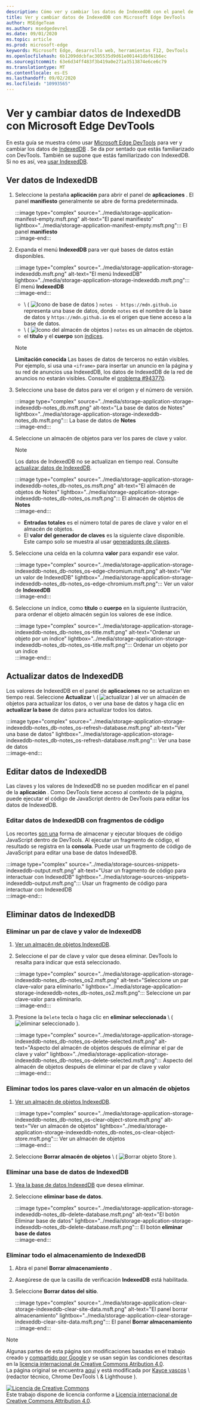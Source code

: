 ```yaml
---
description: Cómo ver y cambiar los datos de IndexedDB con el panel de aplicación y los fragmentos de código.
title: Ver y cambiar datos de IndexedDB con Microsoft Edge DevTools
author: MSEdgeTeam
ms.author: msedgedevrel
ms.date: 09/01/2020
ms.topic: article
ms.prod: microsoft-edge
keywords: Microsoft Edge, desarrollo web, herramientas F12, DevTools
ms.openlocfilehash: 6b1209ddcbfac305535d9d61e001441dbf61b6ec
ms.sourcegitcommit: 63e6d34ff483f3b419a0e271a3513874e6ce6c79
ms.translationtype: MT
ms.contentlocale: es-ES
ms.lasthandoff: 09/02/2020
ms.locfileid: "10993565"
---
```

<!-- Copyright Kayce Basques 

   Licensed under the Apache License, Version 2.0 (the "License");
   you may not use this file except in compliance with the License.
   You may obtain a copy of the License at

       https://www.apache.org/licenses/LICENSE-2.0

   Unless required by applicable law or agreed to in writing, software
   distributed under the License is distributed on an "AS IS" BASIS,
   WITHOUT WARRANTIES OR CONDITIONS OF ANY KIND, either express or implied.
   See the License for the specific language governing permissions and
   limitations under the License.  -->  





# Ver y cambiar datos de IndexedDB con Microsoft Edge DevTools   

  

En esta guía se muestra cómo usar [Microsoft Edge DevTools][MicrosoftEdgeDevTools] para ver y cambiar los datos de [IndexedDB][MDNIndexedDBAPI] .  Se da por sentado que estás familiarizado con DevTools.  También se supone que estás familiarizado con IndexedDB.  Si no es así, vea [usar IndexedDB][MDNUsingIndexedDB].  

## Ver datos de IndexedDB   

1.  Seleccione la pestaña **aplicación** para abrir el panel de **aplicaciones** .  El panel **manifiesto** generalmente se abre de forma predeterminada.  
    
    :::image type="complex" source="../media/storage-application-manifest-empty.msft.png" alt-text="El panel manifiesto" lightbox="../media/storage-application-manifest-empty.msft.png":::
       El panel **manifiesto**  
    :::image-end:::  
    
1.  Expanda el menú **IndexedDB** para ver qué bases de datos están disponibles.  
    
    :::image type="complex" source="../media/storage-application-storage-indexeddb.msft.png" alt-text="El menú IndexedDB" lightbox="../media/storage-application-storage-indexeddb.msft.png":::
       El menú **IndexedDB**  
    :::image-end:::  
    
    *   \ ( ![ Icono de base de datos ][ImageDatabaseIcon] \) `notes - https://mdn.github.io` representa una base de datos, donde `notes` es el nombre de la base de datos y `https://mdn.github.io` es el origen que tiene acceso a la base de datos.  
    *   \ ( ![ Icono del almacén de objetos ][ImageObjectStoreIcon] \) `notes` es un almacén de objetos.  
    *   el **título** y el **cuerpo** son [índices][MDNUsingIndexedDBUsingIndex].  
    
    > [!NOTE]
    > **Limitación conocida**  Las bases de datos de terceros no están visibles.  Por ejemplo, si usa una `<iframe>` para insertar un anuncio en la página y su red de anuncios usa IndexedDB, los datos de IndexedDB de la red de anuncios no estarán visibles.  Consulte el [problema #943770][ChromiumIssue943770].  
    
1.  Seleccione una base de datos para ver el origen y el número de versión.  
    
    :::image type="complex" source="../media/storage-application-storage-indexeddb-notes_db.msft.png" alt-text="La base de datos de Notes" lightbox="../media/storage-application-storage-indexeddb-notes_db.msft.png":::
       La base de datos de **Notes**  
    :::image-end:::  
    
1.  Seleccione un almacén de objetos para ver los pares de clave y valor.  
    
    > [!NOTE]
    > Los datos de IndexedDB no se actualizan en tiempo real.  Consulte [actualizar datos de IndexedDB](#refresh-indexeddb-data).  
    
    :::image type="complex" source="../media/storage-application-storage-indexeddb-notes_db-notes_os.msft.png" alt-text="El almacén de objetos de Notes" lightbox="../media/storage-application-storage-indexeddb-notes_db-notes_os.msft.png":::
       El almacén de objetos de **Notes**  
    :::image-end:::  
    
    *   **Entradas totales** es el número total de pares de clave y valor en el almacén de objetos.  
    *   El **valor del generador de claves** es la siguiente clave disponible.  Este campo solo se muestra al usar [generadores de claves][MDNBasicConceptsKeyGenerator].  
    
1.  Seleccione una celda en la columna **valor** para expandir ese valor.  
    
    :::image type="complex" source="../media/storage-application-storage-indexeddb-notes_db-notes_os-edge-chromium.msft.png" alt-text="Ver un valor de IndexedDB" lightbox="../media/storage-application-storage-indexeddb-notes_db-notes_os-edge-chromium.msft.png":::
       Ver un valor de **IndexedDB**  
    :::image-end:::  
    
1.  Seleccione un índice, como **título** o **cuerpo** en la siguiente ilustración, para ordenar el objeto almacén según los valores de ese índice.  
   
    :::image type="complex" source="../media/storage-application-storage-indexeddb-notes_db-notes_os-title.msft.png" alt-text="Ordenar un objeto por un índice" lightbox="../media/storage-application-storage-indexeddb-notes_db-notes_os-title.msft.png":::
       Ordenar un objeto por un índice  
    :::image-end:::  
    
## Actualizar datos de IndexedDB   

Los valores de IndexedDB en el panel de **aplicaciones** no se actualizan en tiempo real.  Seleccione **Actualizar** \ ( ![ actualizar ][ImageReloadIcon] \) al ver un almacén de objetos para actualizar los datos, o ver una base de datos y haga clic en **actualizar la base** de datos para actualizar todos los datos.  

:::image type="complex" source="../media/storage-application-storage-indexeddb-notes_db-notes_os-refresh-database.msft.png" alt-text="Ver una base de datos" lightbox="../media/storage-application-storage-indexeddb-notes_db-notes_os-refresh-database.msft.png":::
   Ver una base de datos  
:::image-end:::  

## Editar datos de IndexedDB   

Las claves y los valores de IndexedDB no se pueden modificar en el panel de la **aplicación** .  Como DevTools tiene acceso al contexto de la página, puede ejecutar el código de JavaScript dentro de DevTools para editar los datos de IndexedDB.  

### Editar datos de IndexedDB con fragmentos de código   

Los recortes [son una][DevtoolsJavascriptSnippets] forma de almacenar y ejecutar bloques de código JavaScript dentro de DevTools.  Al ejecutar un fragmento de código, el resultado se registra en la **consola**.  Puede usar un fragmento de código de JavaScript para editar una base de datos IndexedDB.  

:::image type="complex" source="../media/storage-sources-snippets-indexeddb-output.msft.png" alt-text="Usar un fragmento de código para interactuar con IndexedDB" lightbox="../media/storage-sources-snippets-indexeddb-output.msft.png":::
   Usar un fragmento de código para interactuar con IndexedDB  
:::image-end:::  

## Eliminar datos de IndexedDB   

### Eliminar un par de clave y valor de IndexedDB   

1.  [Ver un almacén de objetos IndexedDB](#view-indexeddb-data).  
1.  Seleccione el par de clave y valor que desea eliminar.  DevTools lo resalta para indicar que está seleccionado.  
    
    :::image type="complex" source="../media/storage-application-storage-indexeddb-notes_db-notes_os2.msft.png" alt-text="Seleccione un par clave-valor para eliminarlo." lightbox="../media/storage-application-storage-indexeddb-notes_db-notes_os2.msft.png":::
       Seleccione un par clave-valor para eliminarlo.  
    :::image-end:::  
    
1.  Presione la `Delete` tecla o haga clic en **eliminar seleccionada** \ ( ![ eliminar seleccionado ][ImageDeleteIcon] \).  
    
    :::image type="complex" source="../media/storage-application-storage-indexeddb-notes_db-notes_os-delete-selected.msft.png" alt-text="Aspecto del almacén de objetos después de eliminar el par de clave y valor" lightbox="../media/storage-application-storage-indexeddb-notes_db-notes_os-delete-selected.msft.png":::
       Aspecto del almacén de objetos después de eliminar el par de clave y valor  
    :::image-end:::  
    
### Eliminar todos los pares clave-valor en un almacén de objetos   

1.  [Ver un almacén de objetos IndexedDB](#view-indexeddb-data).  
    
    :::image type="complex" source="../media/storage-application-storage-indexeddb-notes_db-notes_os-clear-object-store.msft.png" alt-text="Ver un almacén de objetos" lightbox="../media/storage-application-storage-indexeddb-notes_db-notes_os-clear-object-store.msft.png":::
       Ver un almacén de objetos  
    :::image-end:::  
    
1.  Seleccione **Borrar almacén de objetos** \ ( ![ Borrar objeto Store ][ImageClearIcon] \).  
    
### Eliminar una base de datos de IndexedDB   

1.  [Vea la base de datos IndexedDB](#view-indexeddb-data) que desea eliminar.  
1.  Seleccione **eliminar base de datos**.  
    
    :::image type="complex" source="../media/storage-application-storage-indexeddb-notes_db-delete-database.msft.png" alt-text="El botón Eliminar base de datos" lightbox="../media/storage-application-storage-indexeddb-notes_db-delete-database.msft.png":::
       El botón **eliminar base de datos**  
    :::image-end:::  
    
### Eliminar todo el almacenamiento de IndexedDB   

1.  Abra el panel **Borrar almacenamiento** .  
1.  Asegúrese de que la casilla de verificación **IndexedDB** está habilitada.  
1.  Seleccione **Borrar datos del sitio**.  
    
    :::image type="complex" source="../media/storage-application-clear-storage-indexeddb-clear-site-data.msft.png" alt-text="El panel borrar almacenamiento" lightbox="../media/storage-application-clear-storage-indexeddb-clear-site-data.msft.png":::
       El panel **Borrar almacenamiento**  
    :::image-end:::  
    
<!--  
 


-->  

<!-- image links -->  

[ImageClearIcon]: ../media/clear-icon.msft.png  
[ImageDatabaseIcon]: ../media/database-icon.msft.png  
[ImageDeleteIcon]: ../media/delete-icon.msft.png  
[ImageObjectStoreIcon]: ../media/object-store-icon.msft.png  
[ImageReloadIcon]: ../media/reload-icon.msft.png  

<!-- links -->  

[MicrosoftEdgeDevTools]: ../../devtools-guide-chromium.md "Herramientas para desarrolladores de Microsoft Edge (cromo) | Microsoft docs"  
[DevtoolsJavascriptSnippets]: ../javascript/snippets.md "Ejecutar fragmentos de código de JavaScript en cualquier página con Microsoft Edge DevTools | Microsoft docs"  

[ChromiumIssue943770]: https://crbug.com/943770 "943770-DevTools: Mostrar bases de datos de IndexedDB de iframe, cromo-monorail"  

[MDNBasicConceptsKeyGenerator]: https://developer.mozilla.org/docs/Web/API/IndexedDB_API/Basic_Concepts_Behind_IndexedDB#gloss_keygenerator "Generador de claves: conceptos básicos | MDN"  
[MDNIndexedDBAPI]: https://developer.mozilla.org/docs/Web/API/IndexedDB_API "API de IndexedDB | MDN"  
[MDNUsingIndexedDB]: https://developer.mozilla.org/docs/Web/API/IndexedDB_API/Using_IndexedDB "Uso de IndexedDB | MDN"  
[MDNUsingIndexedDBUsingIndex]: https://developer.mozilla.org/docs/Web/API/IndexedDB_API/Using_IndexedDB#Using_an_index "Usar un índice-Using IndexedDB | MDN"  

> [!NOTE]
> Algunas partes de esta página son modificaciones basadas en el trabajo creado y [compartido por Google][GoogleSitePolicies] y se usan según las condiciones descritas en la [licencia internacional de Creative Commons Atribution 4,0][CCA4IL].  
> La página original se encuentra [aquí](https://developers.google.com/web/tools/chrome-devtools/storage/indexeddb) y está modificada por [Kayce vascos][KayceBasques] \ (redactor técnico, Chrome DevTools \ & Lighthouse \).  

[![Licencia de Creative Commons][CCby4Image]][CCA4IL]  
Este trabajo dispone de licencia conforme a [Licencia internacional de Creative Commons Attribution 4.0][CCA4IL].  

[CCA4IL]: https://creativecommons.org/licenses/by/4.0  
[CCby4Image]: https://i.creativecommons.org/l/by/4.0/88x31.png  
[GoogleSitePolicies]: https://developers.google.com/terms/site-policies  
[KayceBasques]: https://developers.google.com/web/resources/contributors/kaycebasques  
